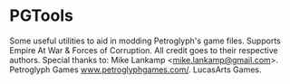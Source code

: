 # PGTools
Some useful utilities to aid in modding Petroglyph's game files. Supports Empire At War &amp; Forces of Corruption. All credit goes to their respective authors.  Special thanks to:  Mike Lankamp &lt;mike.lankamp@gmail.com>. Petroglyph Games www.petroglyphgames.com/. LucasArts Games.
